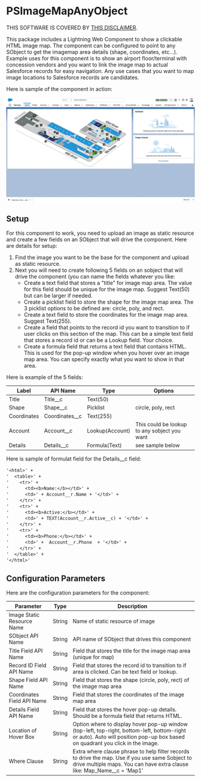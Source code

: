 # PSImageMapAnyObject

THIS SOFTWARE IS COVERED BY [THIS DISCLAIMER](https://raw.githubusercontent.com/thedges/Disclaimer/master/disclaimer.txt).

This package includes a Lightning Web Component to show a clickable HTML image map. The component can be configured to point to any SObject to get the imagemap area details (shape, coordinates, etc...). Example uses for this component is to show an airport floor/terminal with concession vendors and you want to link the image map to actual Salesforce records for easy navigation. Any use cases that you want to map image locations to Salesforce records are candidates.

Here is sample of the component in action:

![alt text](https://github.com/thedges/PSImageMapAnyObject/blob/master/PSImageMapAnyObject.gif "Sample Image")

## Setup

For this component to work, you need to upload an image as static resource and create a few fields on an SObject that will drive the component. Here are details for setup:

1. Find the image you want to be the base for the component and upload as static resource. 
2. Next you will need to create following 5 fields on an sobject that will drive the component (you can name the fields whatever you like:
   * Create a text field that stores a "title" for image map area. The value for this field should be unique for the image map. Suggest Text(50) but can be larger if needed.
   * Create a picklist field to store the shape for the image map area. The 3 picklist options to be defined are: circle, poly, and rect.
   * Create a text field to store the coordinates for the image map area. Suggest Text(255).
   * Create a field that points to the record id you want to transition to if user clicks on this section of the map. This can be a simple text field that stores a record id or can be a Lookup field. Your choice.
   * Create a formula field that returns a text field that contains HTML. This is used for the pop-up window when you hover over an image map area. You can specify exactly what you want to show in that area.
   
Here is example of the 5 fields:

| Label | API Name | Type | Options
|-----------|------|-------------|----|
| Title | Title__c | Text(50) | |
| Shape | Shape__c | Picklist | circle, poly, rect |
| Coordinates | Coordinates__c | Text(255) | |
| Account | Account__c | Lookup(Account) | This could be lookup to any sobject you want |
| Details | Details__c | Formula(Text) | see sample below |

Here is sample of formulat field for the Details__c field:
```
'<html>' +
'  <table>' +
'    <tr>' +
'      <td><b>Name:</b></td>' +
'      <td>' + Account__r.Name + '</td>' +
'    </tr>' +
'    <tr>' +
'      <td><b>Active:</b></td>' +
'      <td>' + TEXT(Account__r.Active__c) + '</td>' +
'    </tr>' +
'    <tr>' +
'      <td><b>Phone:</b></td>' +
'      <td>' +  Account__r.Phone  + '</td>' +
'    </tr>' +
'  </table>' +
'</html>'
```

## Configuration Parameters

Here are the configuration parameters for the component:

| Parameter | Type | Description |
|-----------|------|-------------|
| Image Static Resource Name | String | Name of static resource of image |
| SObject API Name | String | API name of SObject that drives this component |
| Title Field API Name | String | Field that stores the title for the image map area (unique for map) |
| Record ID Field API Name | String | Field that stores the record id to transition to if area is clicked. Can be text field or lookup. |
| Shape Field API Name | String | Field that stores the shape (circle, poly, rect) of the image map area |
| Coordinates Field API Name | String | Field that stores the coordinates of the image map area |
| Details Field API Name | String | Field that stores the hover pop-up details. Should be a formula field that returns HTML. |
| Location of Hover Box  | String | Option where to display hover pop-up window (top-left, top-right, bottom-left, bottom-right or auto). Auto will position pop-up box based on quadrant you click in the image.  |
| Where Clause | String | Extra where clause phrase to help filter records to drive the map. Use if you use same Sobject to drive multiple maps. You can have extra clause like: Map_Name__c = 'Map1' |
